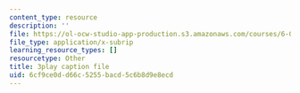 ```yaml
---
content_type: resource
description: ''
file: https://ol-ocw-studio-app-production.s3.amazonaws.com/courses/6-0001-introduction-to-computer-science-and-programming-in-python-fall-2016/6cf9ce0dd66c5255bacd5c6b8d9e8ecd_jjbWNcIjmzc.vtt
file_type: application/x-subrip
learning_resource_types: []
resourcetype: Other
title: 3play caption file
uid: 6cf9ce0d-d66c-5255-bacd-5c6b8d9e8ecd
---
```

